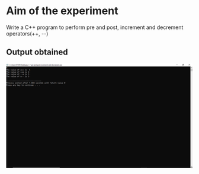 # Aim of the experiment
Write a C++ program to perform pre and post, increment and decrement operators(++, --)

## Output obtained
![output](pre&postout.png)
